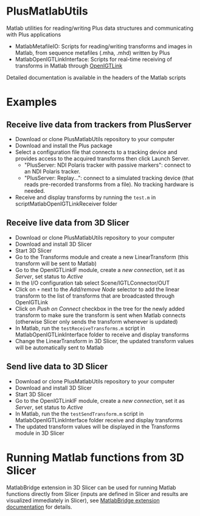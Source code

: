 # PlusMatlabUtils
Matlab utilities for reading/writing Plus data structures and communicating with Plus applications

- MatlabMetafileIO: Scripts for reading/writing transforms and images in Matlab, from sequence metafiles (.mha, .mhd) written by Plus
- MatlabOpenIGTLinkInterface: Scripts for real-time receiving of transforms in Matlab through [OpenIGTLink](http://openigtlink.org)

Detailed documentation is available in the headers of the Matlab scripts

# Examples

## Receive live data from trackers from PlusServer

- Download or clone PlusMatlabUtils repository to your computer
- Download and install the Plus package
- Select a configuration file that connects to a tracking device and provides access to the acquired transforms then click Launch Server.
  - "PlusServer: NDI Polaris tracker with passive markers": connect to an NDI Polaris tracker.
  - "PlusServer: Replay...": connect to a simulated tracking device (that reads pre-recorded transforms from a file). No tracking hardware is needed.
- Receive and display transforms by running the `test.m` in scriptMatlabOpenIGTLinkReceiver folder

## Receive live data from 3D Slicer

- Download or clone PlusMatlabUtils repository to your computer
- Download and install 3D Slicer
- Start 3D Slicer
- Go to the Transforms module and create a new LinearTransform (this transform will be sent to Matlab)
- Go to the OpenIGTLinkIF module, create a _new connection_, set it as _Server_, set status to _Active_
- In the I/O configuration tab select Scene/IGTLConnector/OUT
- Click on `+` next to the _Add/remove Node_ selector to add the linear transform to the list of transforms that are broadcasted through OpenIGTLink
- Click on _Push on Connect_ checkbox in the tree for the newly added transform to make sure the transform is sent when Matlab connects (otherwise Slicer only sends the transform whenever is updated)
- In Matlab, run the `testReceiveTransforms.m` script in MatlabOpenIGTLinkInterface folder to receive and display transforms
- Change the LinearTransform in 3D Slicer, the updated transform values will be automatically sent to Matlab

## Send live data to 3D Slicer

- Download or clone PlusMatlabUtils repository to your computer
- Download and install 3D Slicer
- Start 3D Slicer
- Go to the OpenIGTLinkIF module, create a _new connection_, set it as _Server_, set status to _Active_
- In Matlab, run the the `testSendTransform.m` script in MatlabOpenIGTLinkInterface folder receive and display transforms
- The updated transform values will be displayed in the Transforms module in 3D Slicer

# Running Matlab functions from 3D Slicer

MatlabBridge extension in 3D Slicer can be used for running Matlab functions directly from Slicer
(inputs are defined in Slicer and results are visualized immediately in Slicer), see
[MatlabBridge extension documentation](https://www.slicer.org/slicerWiki/index.php/Documentation/Nightly/Extensions/MatlabBridge)
for details.
